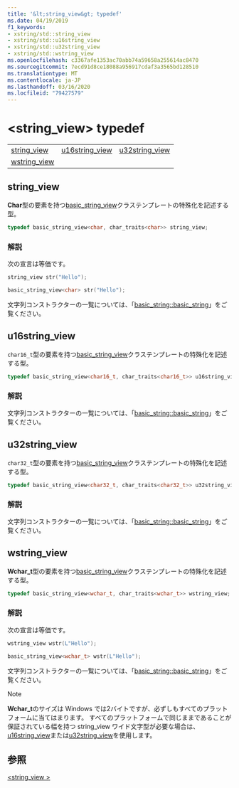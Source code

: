 ```yaml
---
title: '&lt;string_view&gt; typedef'
ms.date: 04/19/2019
f1_keywords:
- xstring/std::string_view
- xstring/std::u16string_view
- xstring/std::u32string_view
- xstring/std::wstring_view
ms.openlocfilehash: c3367afe1353ac70abb74a59658a255614ac8470
ms.sourcegitcommit: 7ecd91d8ce18088a956917cdaf3a3565bd128510
ms.translationtype: MT
ms.contentlocale: ja-JP
ms.lasthandoff: 03/16/2020
ms.locfileid: "79427579"
---
```

# <a name="ltstring_viewgt-typedefs"></a>&lt;string_view&gt; typedef

||||
|-|-|-|
|[string_view](#string_view)|[u16string_view](#u16string_view)|[u32string_view](#u32string_view)|
|[wstring_view](#wstring_view)|

## <a name="string_view"></a>string_view

**Char**型の要素を持つ[basic_string_view](../standard-library/basic-string-view-class.md)クラステンプレートの特殊化を記述する型。

```cpp
typedef basic_string_view<char, char_traits<char>> string_view;
```

### <a name="remarks"></a>解説

次の宣言は等価です。

```cpp
string_view str("Hello");

basic_string_view<char> str("Hello");
```

文字列コンストラクターの一覧については、「[basic_string::basic_string](../standard-library/basic-string-class.md#basic_string)」をご覧ください。

## <a name="u16string_view"></a>u16string_view

`char16_t`型の要素を持つ[basic_string_view](../standard-library/basic-string-view-class.md)クラステンプレートの特殊化を記述する型。

```cpp
typedef basic_string_view<char16_t, char_traits<char16_t>> u16string_view;
```

### <a name="remarks"></a>解説

文字列コンストラクターの一覧については、「[basic_string::basic_string](../standard-library/basic-string-class.md#basic_string)」をご覧ください。

## <a name="u32string_view"></a>u32string_view

`char32_t`型の要素を持つ[basic_string_view](../standard-library/basic-string-view-class.md)クラステンプレートの特殊化を記述する型。

```cpp
typedef basic_string_view<char32_t, char_traits<char32_t>> u32string_view;
```

### <a name="remarks"></a>解説

文字列コンストラクターの一覧については、「[basic_string::basic_string](../standard-library/basic-string-class.md#basic_string)」をご覧ください。

## <a name="wstring_view"></a>wstring_view

**Wchar_t**型の要素を持つ[basic_string_view](../standard-library/basic-string-view-class.md)クラステンプレートの特殊化を記述する型。

```cpp
typedef basic_string_view<wchar_t, char_traits<wchar_t>> wstring_view;
```

### <a name="remarks"></a>解説

次の宣言は等価です。

```cpp
wstring_view wstr(L"Hello");

basic_string_view<wchar_t> wstr(L"Hello");
```

文字列コンストラクターの一覧については、「[basic_string::basic_string](../standard-library/basic-string-class.md#basic_string)」をご覧ください。

> [!NOTE]
> **Wchar_t**のサイズは Windows では2バイトですが、必ずしもすべてのプラットフォームに当てはまります。 すべてのプラットフォームで同じままであることが保証されている幅を持つ string_view ワイド文字型が必要な場合は、 [u16string_view](../standard-library/string-view-typedefs.md#u16string_view)または[u32string_view](../standard-library/string-view-typedefs.md#u32string_view)を使用します。

## <a name="see-also"></a>参照

[\<string_view >](../standard-library/string-view.md)
